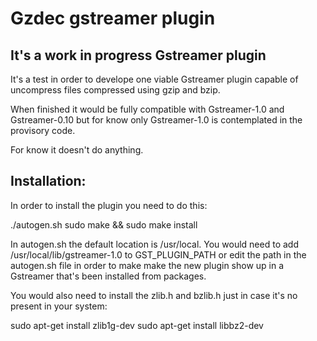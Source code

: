 # Gzdec gstreamer plugin

## It's a work in progress Gstreamer plugin

It's a test in order to develope one viable Gstreamer plugin capable of uncompress files compressed using gzip and bzip.

When finished it would be fully compatible with Gstreamer-1.0 and Gstreamer-0.10 but for know only Gstreamer-1.0 is contemplated in the provisory code.

For know it doesn't do anything.

## Installation:

In order to install the plugin you need to do this:

./autogen.sh
sudo make && sudo make install


In autogen.sh the default location is /usr/local. You would need to add /usr/local/lib/gstreamer-1.0 to GST_PLUGIN_PATH or edit the path in the autogen.sh file in order to make make the new plugin show up in a Gstreamer that's been installed from packages.

You would also need to install the zlib.h and bzlib.h just in case it's no present in your system:

sudo apt-get install zlib1g-dev
sudo apt-get install libbz2-dev
